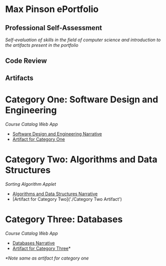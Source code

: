 # Max Pinson ePortfolio

## Professional Self-Assessment
*Self-evaluation of skills in the field of computer science and introduction to the artifacts present in the portfolio*

## Code Review

## Artifacts

# Category One: Software Design and Engineering
*Course Catalog Web App*
- [Software Design and Engineering Narrative]()
- [Artifact for Category One]()

# Category Two: Algorithms and Data Structures
*Sorting Algorithm Applet*
- [Algorithms and Data Structures Narrative]()
- [Artifact for Category Two]('./Category Two Artifact')

# Category Three: Databases
*Course Catalog Web App*
- [Databases Narrative]()
- [Artifact for Category Three]()*
  
_*Note same as artifact for category one_


